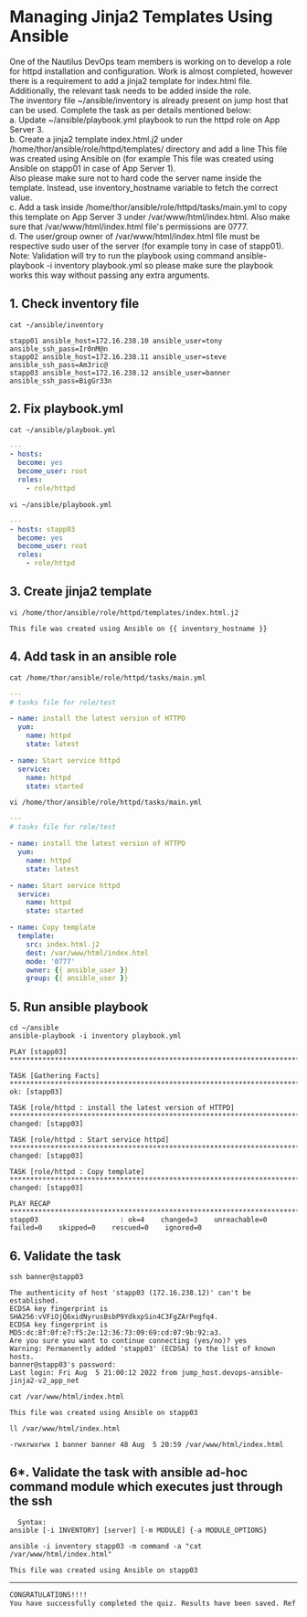 # Managing Jinja2 Templates Using Ansible

One of the Nautilus DevOps team members is working on to develop a role for httpd installation and configuration. Work is almost completed, however there is a requirement to add a jinja2 template for index.html file. Additionally, the relevant task needs to be added inside the role.  
The inventory file ~/ansible/inventory is already present on jump host that can be used. Complete the task as per details mentioned below:  
a. Update ~/ansible/playbook.yml playbook to run the httpd role on App Server 3.  
b. Create a jinja2 template index.html.j2 under /home/thor/ansible/role/httpd/templates/ directory and add a line This file was created using Ansible on <respective server> (for example This file was created using Ansible on stapp01 in case of App Server 1).  
Also please make sure not to hard code the server name inside the template. Instead, use inventory_hostname variable to fetch the correct value.  
c. Add a task inside /home/thor/ansible/role/httpd/tasks/main.yml to copy this template on App Server 3 under /var/www/html/index.html. Also make sure that /var/www/html/index.html file's permissions are 0777.  
d. The user/group owner of /var/www/html/index.html file must be respective sudo user of the server (for example tony in case of stapp01).  
Note: Validation will try to run the playbook using command ansible-playbook -i inventory playbook.yml so please make sure the playbook works this way without passing any extra arguments.  


## 1. Check inventory file
`cat ~/ansible/inventory`  
```shell
stapp01 ansible_host=172.16.238.10 ansible_user=tony ansible_ssh_pass=Ir0nM@n
stapp02 ansible_host=172.16.238.11 ansible_user=steve ansible_ssh_pass=Am3ric@
stapp03 ansible_host=172.16.238.12 ansible_user=banner ansible_ssh_pass=BigGr33n
```

## 2. Fix playbook.yml  
`cat ~/ansible/playbook.yml`  
```yaml
---
- hosts: 
  become: yes
  become_user: root
  roles:
    - role/httpd
```

`vi ~/ansible/playbook.yml`  
```yaml
---
- hosts: stapp03
  become: yes
  become_user: root
  roles:
    - role/httpd
```


## 3. Create jinja2 template
`vi /home/thor/ansible/role/httpd/templates/index.html.j2`  
```console
This file was created using Ansible on {{ inventory_hostname }}
```

## 4. Add task in an ansible role
`cat /home/thor/ansible/role/httpd/tasks/main.yml`  
```yaml
---
# tasks file for role/test

- name: install the latest version of HTTPD
  yum:
    name: httpd
    state: latest

- name: Start service httpd
  service:
    name: httpd
    state: started
```

`vi /home/thor/ansible/role/httpd/tasks/main.yml`  
```yaml
---
# tasks file for role/test

- name: install the latest version of HTTPD
  yum:
    name: httpd
    state: latest

- name: Start service httpd
  service:
    name: httpd
    state: started

- name: Copy template
  template:
    src: index.html.j2
    dest: /var/www/html/index.html
    mode: '0777'
    owner: {{ ansible_user }}
    group: {{ ansible_user }}
```

## 5. Run ansible playbook
`cd ~/ansible`  
`ansible-playbook -i inventory playbook.yml`  
```shell
PLAY [stapp03] ******************************************************************************************************************************************************************************

TASK [Gathering Facts] **********************************************************************************************************************************************************************
ok: [stapp03]

TASK [role/httpd : install the latest version of HTTPD] *************************************************************************************************************************************
changed: [stapp03]

TASK [role/httpd : Start service httpd] *****************************************************************************************************************************************************
changed: [stapp03]

TASK [role/httpd : Copy template] ***********************************************************************************************************************************************************
changed: [stapp03]

PLAY RECAP **********************************************************************************************************************************************************************************
stapp03                    : ok=4    changed=3    unreachable=0    failed=0    skipped=0    rescued=0    ignored=0   
```


## 6. Validate the task
`ssh banner@stapp03`  
```shell
The authenticity of host 'stapp03 (172.16.238.12)' can't be established.
ECDSA key fingerprint is SHA256:vVFiOjQ6xidNyrusBsbP9YdkxpSin4C3FgZArPegfq4.
ECDSA key fingerprint is MD5:dc:8f:0f:e7:f5:2e:12:36:73:09:69:cd:07:9b:92:a3.
Are you sure you want to continue connecting (yes/no)? yes
Warning: Permanently added 'stapp03' (ECDSA) to the list of known hosts.
banner@stapp03's password: 
Last login: Fri Aug  5 21:00:12 2022 from jump_host.devops-ansible-jinja2-v2_app_net
```

`cat /var/www/html/index.html`  
```shell
This file was created using Ansible on stapp03
```

`ll /var/www/html/index.html`  
```shell
-rwxrwxrwx 1 banner banner 48 Aug  5 20:59 /var/www/html/index.html
```

## 6*. Validate the task with ansible ad-hoc command module which executes just through the ssh
```shell
  Syntax:
ansible [-i INVENTORY] [server] [-m MODULE] {-a MODULE_OPTIONS}
```

`ansible -i inventory stapp03 -m command -a "cat /var/www/html/index.html"`  
```shell
This file was created using Ansible on stapp03
```


---

```bash
CONGRATULATIONS!!!!
You have successfully completed the quiz. Results have been saved. Ref ID:62ed3f783cf167f52645d41d
```
